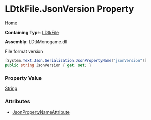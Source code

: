 # LDtkFile\.JsonVersion Property

[Home](../../../README.md)

**Containing Type**: [LDtkFile](../README.md)

**Assembly**: LDtkMonogame\.dll

  
 File format version 

```csharp
[System.Text.Json.Serialization.JsonPropertyName("jsonVersion")]
public string JsonVersion { get; set; }
```

### Property Value

[String](https://docs.microsoft.com/en-us/dotnet/api/system.string)

### Attributes

* [JsonPropertyNameAttribute](https://docs.microsoft.com/en-us/dotnet/api/system.text.json.serialization.jsonpropertynameattribute)

